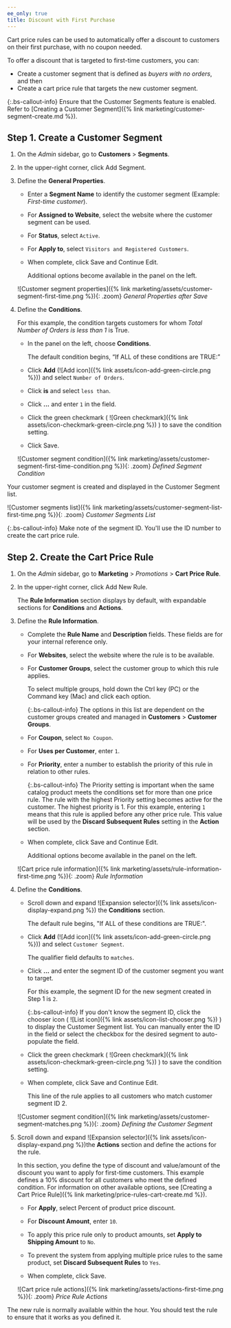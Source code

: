```yaml
---
ee_only: true
title: Discount with First Purchase
---
```


Cart price rules can be used to automatically offer a discount to customers on their first purchase, with no coupon needed.

To offer a discount that is targeted to first-time customers, you can:

- Create a customer segment that is defined as _buyers with no orders_, and then
- Create a cart price rule that targets the new customer segment.

{:.bs-callout-info}
Ensure that the Customer Segments feature is enabled. Refer to [Creating a Customer Segment]({% link marketing/customer-segment-create.md %}).

## Step 1. Create a Customer Segment

1. On the _Admin_ sidebar, go to **Customers** > **Segments**.

1. In the upper-right corner, click <span class="btn">Add Segment</span>.

1. Define the **General Properties**.

   - Enter a **Segment Name** to identify the customer segment (Example: _First-time customer_).

   - For **Assigned to Website**, select the website where the customer segment can be used.

   - For **Status**, select `Active`.

   - For **Apply to**, select `Visitors and Registered Customers`.

   - When complete, click <span class="btn">Save and Continue Edit</span>.

       Additional options become available in the panel on the left.

    ![Customer segment properties]({% link marketing/assets/customer-segment-first-time.png %}){: .zoom}
    _General Properties after Save_

1. Define the **Conditions**.

    For this example, the condition targets customers for whom _Total Number of Orders is less than 1_ is True.

   - In the panel on the left, choose **Conditions**.

       The default condition begins, “If ALL of these conditions are TRUE:”

   - Click **Add** (![Add icon]({% link assets/icon-add-green-circle.png %})) and select `Number of Orders`.

   - Click **is** and select `less than`.

   - Click **...** and enter `1` in the field.

   - Click the green checkmark ( ![Green checkmark]({% link assets/icon-checkmark-green-circle.png %}) ) to save the condition setting.

   - Click <span class="btn">Save</span>.

   ![Customer segment condition]({% link marketing/assets/customer-segment-first-time-condition.png %}){: .zoom}
   _Defined Segment Condition_

Your customer segment is created and displayed in the Customer Segment list.

![Customer segments list]({% link marketing/assets/customer-segment-list-first-time.png %}){: .zoom}
_Customer Segments List_

{:.bs-callout-info}
Make note of the segment ID. You'll use the ID number to create the cart price rule.

## Step 2. Create the Cart Price Rule

1. On the _Admin_ sidebar, go to **Marketing** > _Promotions_ > **Cart Price Rule**.

1. In the upper-right corner, click <span class="btn">Add New Rule</span>.

      The **Rule Information** section displays by default, with expandable sections for **Conditions** and **Actions**.

1. Define the **Rule Information**.

   - Complete the **Rule Name** and **Description** fields. These fields are for your internal reference only.

   - For **Websites**, select the website where the rule is to be available.

   - For **Customer Groups**, select the customer group to which this rule applies.

       To select multiple groups, hold down the Ctrl key (PC) or the Command key (Mac) and click each option.

      {:.bs-callout-info}
      The options in this list are dependent on the customer groups created and managed in **Customers** > **Customer Groups**.

   - For **Coupon**, select `No Coupon`.

   - For **Uses per Customer**, enter `1`.

   - For **Priority**, enter a number to establish the priority of this rule in relation to other rules.

      {:.bs-callout-info}
      The Priority setting is important when the same catalog product meets the conditions set for more than one price rule. The rule with the highest Priority setting becomes active for the customer. The highest priority is 1. For this example, entering `1` means that this rule is applied before any other price rule. This value will be used by the **Discard Subsequent Rules** setting in the **Action** section.

   - When complete, click <span class="btn">Save and Continue Edit</span>.

       Additional options become available in the panel on the left.

   ![Cart price rule information]({% link marketing/assets/rule-information-first-time.png %}){: .zoom}
   _Rule Information_

1. Define the **Conditions**.

   - Scroll down and expand ![Expansion selector]({% link assets/icon-display-expand.png %}) the **Conditions** section.

      The default rule begins, "If ALL of these conditions are TRUE:".

   - Click **Add** (![Add icon]({% link assets/icon-add-green-circle.png %})) and select `Customer Segment`.

       The qualifier field defaults to `matches`.

   - Click **...** and enter the segment ID of the customer segment you want to target.

      For this example, the segment ID for the new segment created in Step 1 is `2`.

      {:.bs-callout-info}
      If you don't know the segment ID, click the chooser icon ( ![List icon]({% link assets/icon-list-chooser.png %}) ) to display the Customer Segment list. You can manually enter the ID in the field or select the checkbox for the desired segment to auto-populate the field.

   - Click the green checkmark ( ![Green checkmark]({% link assets/icon-checkmark-green-circle.png %}) ) to save the condition setting.

   - When complete, click <span class="btn">Save and Continue Edit</span>.

       This line of the rule applies to all customers who match customer segment ID 2.

   ![Customer segment condition]({% link marketing/assets/customer-segment-matches.png %}){: .zoom}
   _Defining the Customer Segment_

1. Scroll down and expand ![Expansion selector]({% link assets/icon-display-expand.png %})the **Actions** section and define the actions for the rule.

   In this section, you define the type of discount and value/amount of the discount you want to apply for first-time customers. This example defines a 10% discount for all customers who meet the defined condition. For information on other available options, see [Creating a Cart Price Rule]({% link marketing/price-rules-cart-create.md %}).

   - For **Apply**, select Percent of product price discount.

   - For **Discount Amount**, enter `10`.

   - To apply this price rule only to product amounts, set **Apply to Shipping Amount** to `No`.

   - To prevent the system from applying multiple price rules to the same product, set **Discard Subsequent Rules** to `Yes`.

   - When complete, click <span class="btn">Save</span>.

   ![Cart price rule actions]({% link marketing/assets/actions-first-time.png %}){: .zoom}
   _Price Rule Actions_

The new rule is normally available within the hour. You should test the rule to ensure that it works as you defined it.
